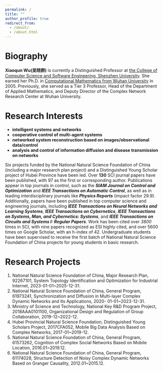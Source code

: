 ```yaml
---
permalink: /
title: ""
author_profile: true
redirect_from: 
  - /about/
  - /about.html
---
```


Biography
======
**Xiaoqun Wu(吴晓群)** is currently a Distinguished Professor at [the College of Computer Science and Software Engineering, Shenzhen University](https://csse.szu.edu.cn/). She earned her Ph.D. in [Computational Mathematics from Wuhan University](https://maths.whu.edu.cn/) in 2005. Previously, she served as a Tier 3 Professor, Head of the Department of Applied Mathematics, and Deputy Director of the Complex Network Research Center at Wuhan University.

Research Interests
======
- **intelligent systems and networks**
- **cooperative control of multi-agent systems**
- **networked system reconstruction based on images/observational data/control**
- **analysis and control of information diffusion and disease transmission on networks**

Six projects funded by the National Natural Science Foundation of China (including a major research plan project) and a Distinguished Young Scholar project of Hubei Province have been led. Over **130** SCI journal papers have been published, with 97 as the first or corresponding author. Publications appear in top journals in control, such as the ***SIAM Journal on Control and Optimization*** and ***IEEE Transactions on Automatic Control***, as well as in leading interdisciplinary journals like ***Physics Reports*** (impact factor 29.9). Additionally, papers have been published in top computer science and engineering journals, including ***IEEE Transactions on Neural Networks and Learning Systems***, ***IEEE Transactions on Cybernetics***, ***IEEE Transactions on Systems, Man, and Cybernetics: Systems***, and ***IEEE Transactions on Circuits and Systems I: Regular Papers***. Work has been cited over *3800* times in SCI, with nine papers recognized as ESI highly cited, and over 5600 times on Google Scholar, with an h-index of 42. Undergraduate students have been supervised to receive the first batch of National Natural Science Foundation of China projects for young students in basic research.

Research Projects
======
1. National Natural Science Foundation of China, Major Research Plan, 92267101, System Topology Identification and Optimization for Industrial Internet, 2023-01-01~2025-12-31.
2. National Natural Science Foundation of China, General Program, 61973241, Synchronization and Diffusion in Multi-layer Complex Dynamic Networks and Its Applications, 2020- 01-01~2023-12-31.
3. Ministry of Science and Technology, National Key R&D Program Project, 2018AAA0101100, Organizational Design and Regulation of Group Collaboration, 2019-12~2022-12.
4. Hubei Provincial Natural Science Foundation, Distinguished Young Scholars Project, 2017CFA052, Mobile Big Data Analysis Based on Complex Networks, 2017-01~2019-12.
5. National Natural Science Foundation of China, General Program, 61573262, Cognition of Complex Social Networks Based on Mobile Location, 2016.01~2019.12.
6. National Natural Science Foundation of China, General Program, 61174028, Structure Detection of Noisy Complex Dynamic Networks Based on Granger Causality, 2012.01~2015.12.
